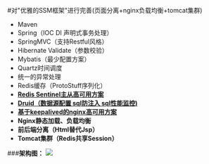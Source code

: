 #对"优雅的SSM框架"进行完善(页面分离+nginx负载均衡+tomcat集群)
- Maven
- Spring（IOC DI 声明式事务处理）
- SpringMVC（支持Restful风格）
- Hibernate Validate（参数校验）
- Mybatis（最少配置方案）
- Quartz时间调度
- 统一的异常处理
- Redis缓存（ProtoStuff序列化）
- **[Redis Sentinel主从高可用方案](http://wosyingjun.iteye.com/blog/2289593)**
- **[Druid（数据源配置 sql防注入 sql性能监控)](http://wosyingjun.iteye.com/blog/2306139)**
- **[基于keepalived的nginx高可用方案](http://wosyingjun.iteye.com/blog/2313147)** 
- **Nginx静态加载、负载均衡**
- **前后端分离（Html替代Jsp）**  
- **Tomcat集群（Redis共享Session）**

###**架构图：**
![](http://i.imgur.com/Xtpg3od.png)
